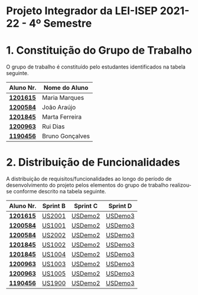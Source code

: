 # Projeto Integrador da LEI-ISEP 2021-22 - 4º Semestre

# 1. Constituição do Grupo de Trabalho

O grupo de trabalho é constituído pelo estudantes identificados na tabela seguinte.

| Aluno Nr.	                    | Nome do Aluno	  |
|-------------------------------|-----------------|
| **[1201615](/docs/1201615/)** | Maria Marques   |
| **[1200584](/docs/1200584/)** | João Araújo     |
| **[1201845](/docs/1201845/)** | Marta Ferreira  |
| **[1200963](/docs/1200963/)** | Rui Dias        |
| **[1190456](/docs/1190456/)** | Bruno Gonçalves |

# 2. Distribuição de Funcionalidades ###

A distribuição de requisitos/funcionalidades ao longo do período de desenvolvimento do projeto pelos elementos do grupo de trabalho realizou-se conforme descrito na tabela seguinte.

| Aluno Nr.	                    | Sprint B                                                           | Sprint C | Sprint D |
|-------------------------------|--------------------------------------------------------------------|----------|----------|
| [**1201615**](/docs/1201615/) | [US2001](/docs/Sprint2/US2001/ProcessoEngenhariaFuncionalidade.md) | [USDemo2](/docs/USDemo2)| [USDemo3](/docs/USDemo3) |
| [**1200584**](/docs/1200584/) | [US1001](/docs/Sprint2/US1001/ProcessoEngenhariaFuncionalidade.md) | [USDemo2](/docs/USDemo2)| [USDemo3](/docs/USDemo3) |
| [**1200584**](/docs/1200584/) | [US2002](/docs/Sprint2/US2002/ProcessoEngenhariaFuncionalidade.md) | [USDemo2](/docs/USDemo2)| [USDemo3](/docs/USDemo3) |
| [**1201845**](/docs/1201845/) | [US1002](/docs/Sprint2/US1002/ProcessoEngenhariaFuncionalidade.md) | [USDemo2](/docs/USDemo2)| [USDemo3](/docs/USDemo3) |
| [**1201845**](/docs/1201845/) | [US1004](/docs/Sprint2/US1004/ProcessoEngenhariaFuncionalidade.md) | [USDemo2](/docs/USDemo2)| [USDemo3](/docs/USDemo3) |
| [**1200963**](/docs/1200963/) | [US1003](/docs/Sprint2/US1003/ProcessoEngenhariaFuncionalidade.md) | [USDemo2](/docs/USDemo2)| [USDemo3](/docs/USDemo3) |
| [**1200963**](/docs/1200963/) | [US1005](/docs/Sprint2/US1005/ProcessoEngenhariaFuncionalidade.md) | [USDemo2](/docs/USDemo2)| [USDemo3](/docs/USDemo3) |
| [**1190456**](/docs/1190456/) | [US1900](/docs/Sprint2/US1900/ProcessoEngenhariaFuncionalidade.md) | [USDemo2](/docs/USDemo2)| [USDemo3](/docs/USDemo3) ||          |          |          |